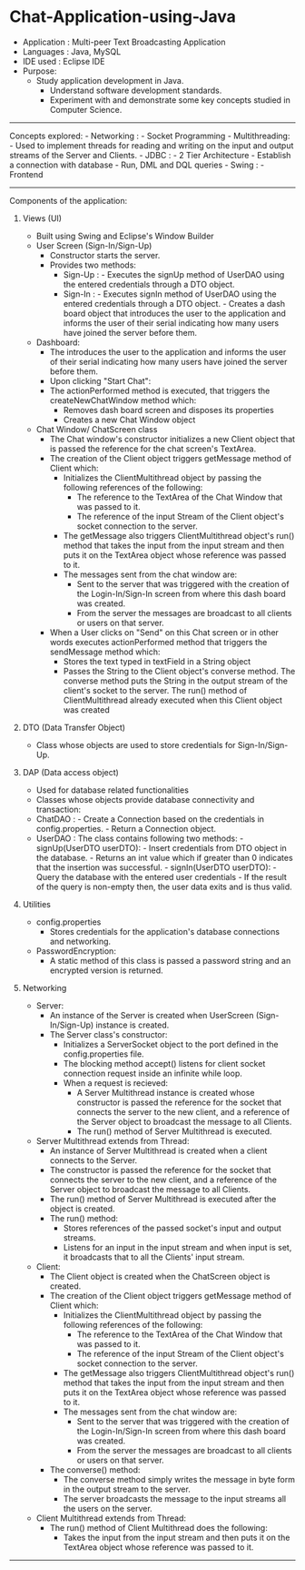 # Chat-Application-using-Java

- Application : Multi-peer Text Broadcasting Application
- Languages   : Java, MySQL
- IDE used    : Eclipse IDE
- Purpose:	
  - Study application development in Java.
	- Understand software development standards.
	- Experiment with and demonstrate some key concepts studied in 
	  Computer Science.

-------------------------------------------------------------------------------------

Concepts explored:
	- Networking	:	- Socket Programming
	- Multithreading:	- Used to implement threads for reading and writing on the 
						  input and output streams of the Server and Clients.
	- JDBC			:	- 2 Tier Architecture
						- Establish a connection with database
						- Run, DML and DQL queries
	- Swing			:	- Frontend
	
-------------------------------------------------------------------------------------

Components of the application:

1. Views (UI)
	- Built using Swing and Eclipse's Window Builder
	- User Screen (Sign-In/Sign-Up)
		- Constructor starts the server.
		- Provides two methods:
			- Sign-Up	:	- Executes the signUp method of UserDAO using 
							  the entered credentials through a DTO object.
			- Sign-In	:	- Executes signIn method of UserDAO using 
							  the entered credentials through a DTO object.
							- Creates a dash board object that introduces 
							  the user to the application and informs the user 
							  of their serial indicating how many users have joined 
							  the server before them.
	- Dashboard:
		- The introduces the user to the application and informs the user 
		  of their serial indicating how many users have joined the server 
		  before them.
		- Upon clicking "Start Chat":
		- The actionPerformed method is executed, that triggers the 
		  createNewChatWindow method which:
			- Removes dash board screen and disposes its properties
			- Creates a new Chat Window object
	- Chat Window/ ChatScreen class
		- The Chat window's constructor initializes a new Client object 
		  that is passed the reference for the chat screen's TextArea.
		- The creation of the Client object triggers getMessage method 
		  of Client which:
			- Initializes the ClientMultithread object by passing the 
			  following references of the following:
				- The reference to the TextArea of the Chat Window 
				  that was passed to it.
				- The reference of the input Stream of the Client object's 
				  socket connection to the server.
		    - The getMessage also triggers ClientMultithread object's run()
		      method that takes the input from the input stream and then puts 
			  it on the TextArea object whose reference was passed to it.  
			- The messages sent from the chat window are:
		 		- Sent to the server that was triggered with 
				  the creation of the Login-In/Sign-In screen 
		          from where this dash board was created.
		        - From the server the messages are broadcast 
		          to all clients or users on that server.
		- When a User clicks on "Send" on this Chat screen or in other words 
		  executes actionPerformed method that triggers the sendMessage method 
		  which:
			- Stores the text typed in textField in a String object
			- Passes the String to the Client object's converse 
			  method. The converse method puts the String in the output stream 
			  of the client's socket to the server. The run() method of 
			  ClientMultithread already executed when this Client object 
			  was created 
			  
2. DTO (Data Transfer Object)
	- Class whose objects are used to store credentials for Sign-In/Sign-Up.
3. DAP (Data access object)
	- Used for database related functionalities
	- Classes whose objects provide database connectivity and transaction:
	- ChatDAO	:	- Create a Connection based on the credentials in 
					  config.properties.
					- Return a Connection object.
	- UserDAO	:	The class contains following two methods:
					- signUp(UserDTO userDTO):
						- Insert credentials from DTO object in the database.
						- Returns an int value which if greater than 0 indicates 
						  that the insertion was successful.
					- signIn(UserDTO userDTO):
						- Query the database with the entered user credentials 
						- If the result of the query is non-empty then, the user 
						  data exits and is thus valid.
4. Utilities
	- config.properties
		- Stores credentials for the application's database connections and 
		  networking.
	- PasswordEncryption:
		- A static method of this class is passed a password string and an 
		  encrypted version is returned.
5. Networking
	- Server:
		- An instance of the Server is created when UserScreen (Sign-In/Sign-Up) 
		  instance is created.
		- The Server class's constructor:
			- Initializes a ServerSocket object to the port defined in the 
			  config.properties file.
			- The blocking method accept() listens for client socket connection 
			  request inside an infinite while loop.
			- When a request is recieved:
				- A Server Multithread instance is created whose constructor 
				  is passed the reference for the socket that connects the 
				  server to the new client, and a reference of the Server 
				  object to broadcast the message to all Clients.
			    - The run() method of Server Multithread is executed.
	- Server Multithread extends from Thread:
		- An instance of Server Multithread is created when a client connects 
		  to the Server.
		- The constructor is passed the reference for the socket that connects 
		  the server to the new client, and a reference of the Server object 
		  to broadcast the message to all Clients.
		- The run() method of Server Multithread is executed after the object is 
		  created.
		- The run() method:
			- Stores references of the passed socket's input and output streams.
			- Listens for an input in the input stream and when input is set,
			  it broadcasts that to all the Clients' input stream.
	- Client:
		- The Client object is created when the ChatScreen object is created.
		- The creation of the Client object triggers getMessage method 
		  of Client which:
			- Initializes the ClientMultithread object by passing the 
			  following references of the following:
				- The reference to the TextArea of the Chat Window 
				  that was passed to it.
				- The reference of the input Stream of the Client object's 
				  socket connection to the server.
		    - The getMessage also triggers ClientMultithread object's run()
		      method that takes the input from the input stream and then puts 
			  it on the TextArea object whose reference was passed to it.  
			- The messages sent from the chat window are:
		 		- Sent to the server that was triggered with 
				  the creation of the Login-In/Sign-In screen 
		          from where this dash board was created.
		        - From the server the messages are broadcast 
		          to all clients or users on that server.
		- The converse() method:
			- The converse method simply writes the message in byte form 
			  in the output stream to the server.
			- The server broadcasts the message to the input streams all 
			  the users on the server.
	- Client Multithread extends from Thread:
		- The run() method of Client Multithread does the following:
			- Takes the input from the input stream and then puts it on the 
			  TextArea object whose reference was passed to it.
	
-------------------------------------------------------------------------------------
